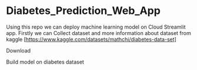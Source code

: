 # Diabetes_Prediction_Web_App
Using this repo we can deploy machine learning model on Cloud Streamlit app.
Firstly we can Collect dataset and more information about dataset from kaggle [https://www.kaggle.com/datasets/mathchi/diabetes-data-set]

Download 


Build model on diabetes dataset 



